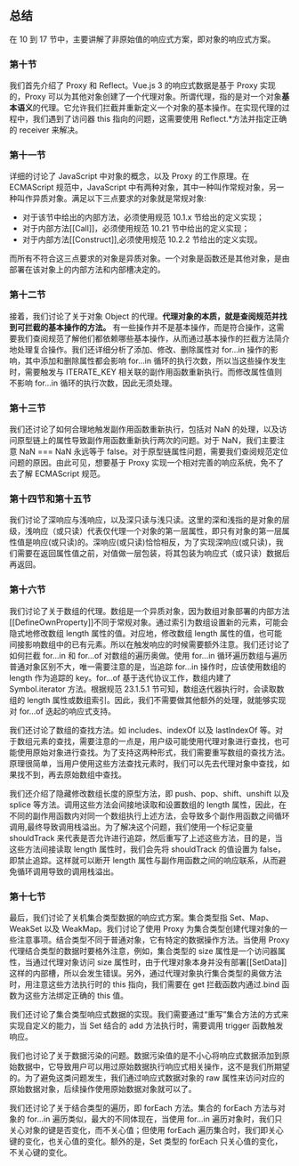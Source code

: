 ## 总结

在 10 到 17 节中，主要讲解了非原始值的响应式方案，即对象的响应式方案。

### 第十节

我们首先介绍了 Proxy 和 Reflect。Vue.js 3 的响应式数据是基于 Proxy 实现的，Proxy 可以为其他对象创建了一个代理对象。所谓代理，指的是对一个对象**基本语义**的代理。它允许我们拦截并重新定义一个对象的基本操作。在实现代理的过程中，我们遇到了访问器 this 指向的问题，这需要使用 Reflect.\*方法并指定正确的 receiver 来解决。

### 第十一节

详细的讨论了 JavaScript 中对象的概念，以及 Proxy 的工作原理。在 ECMAScript 规范中，JavaScript 中有两种对象，其中一种叫作常规对象，另一种叫作异质对象。满足以下三点要求的对象就是常规对象:

- 对于该节中给出的内部方法，必须使用规范 10.1.x 节给出的定义实现；
- 对于内部方法[[Call]]，必须使用规范 10.21 节中给出的定义实现；
- 对于内部方法[[Construct]],必须使用规范 10.2.2 节给出的定义实现。

而所有不符合这三点要求的对象是异质对象。一个对象是函数还是其他对象，是由部署在该对象上的内部方法和内部槽决定的。

### 第十二节

接着，我们讨论了关于对象 Object 的代理。**代理对象的本质，就是查阅规范并找到可拦截的基本操作的方法。** 有一些操作并不是基本操作，而是符合操作，这需要我们查阅规范了解他们都依赖哪些基本操作，从而通过基本操作的拦截方法简介地处理复合操作。我们还详细分析了添加、修改、删除属性对 for...in 操作的影响，其中添加和删除属性都会影响 for...in 循环的执行次数，所以当这些操作发生时，需要触发与 ITERATE_KEY 相关联的副作用函数重新执行。而修改属性值则不影响 for...in 循环的执行次数，因此无须处理。

### 第十三节

我们还讨论了如何合理地触发副作用函数重新执行，包括对 NaN 的处理，以及访问原型链上的属性导致副作用函数重新执行两次的问题。对于 NaN，我们主要注意 NaN === NaN 永远等于 false。对于原型链属性问题，需要我们查阅规范定位问题的原因。由此可见，想要基于 Proxy 实现一个相对完善的响应系统，免不了去了解 ECMAScript 规范。

### 第十四节和第十五节

我们讨论了深响应与浅响应，以及深只读与浅只读。这里的深和浅指的是对象的层级，浅响应（或只读）代表仅代理一个对象的第一层属性，即只有对象的第一层属性值是响应(或只读)的。深响应(或只读)恰恰相反，为了实现深响应(或只读)，我们需要在返回属性值之前，对值做一层包装，将其包装为响应式（或只读）数据后再返回。

### 第十六节

我们讨论了关于数组的代理。数组是一个异质对象，因为数组对象部署的内部方法[[DefineOwnProperty]]不同于常规对象。通过索引为数组设置新的元素，可能会隐式地修改数组 length 属性的值。对应地，修改数组 length 属性的值，也可能间接影响数组中的已有元素。所以在触发响应的时候需要额外注意。我们还讨论了如何拦截 for...in 和 for...of 对数组的遍历奥做。使用 for...in 循环遍历数组与遍历普通对象区别不大，唯一需要注意的是，当追踪 for...in 操作时，应该使用数组的 length 作为追踪的 key。for...of 基于迭代协议工作，数组内建了 Symbol.iterator 方法。根据规范 23.1.5.1 节可知，数组迭代器执行时，会读取数组的 length 属性或数组索引。因此，我们不需要做其他额外的处理，就能够实现对 for...of 迭起的响应式支持。

我们还讨论了数组的查找方法。如 includes、indexOf 以及 lastIndexOf 等。对于数组元素的查找，需要注意的一点是，用户级可能使用代理对象进行查找，也可能使用原始对象进行查找。为了支持这两种形式，我们需要重写数组的查找方法。原理很简单，当用户使用这些方法查找元素时，我们可以先去代理对象中查找，如果找不到，再去原始数组中查找。

我们还介绍了隐藏修改数组长度的原型方法，即 push、pop、shift、unshift 以及 splice 等方法。调用这些方法会间接地读取和设置数组的 length 属性，因此，在不同的副作用函数内对同一个数组执行上述方法，会导致多个副作用函数之间循环调用,最终导致调用栈溢出。为了解决这个问题，我们使用一个标记变量 shouldTrack 来代表是否允许进行追踪，然后重写了上述这些方法，目的是，当这些方法间接读取 length 属性时，我们会先将 shouldTrack 的值设置为 false，即禁止追踪。这样就可以断开 length 属性与副作用函数之间的响应联系，从而避免循环调用导致的调用栈溢出。

### 第十七节

最后，我们讨论了关机集合类型数据的响应式方案。集合类型指 Set、Map、WeakSet 以及 WeakMap。我们讨论了使用 Proxy 为集合类型创建代理对象的一些注意事项。结合类型不同于普通对象，它有特定的数据操作方法。当使用 Proxy 代理结合类型的数据时要格外注意，例如，集合类型的 size 属性是一个访问器属性，当通过代理对象访问 size 属性时，由于代理对象本身并没有部署[[SetData]]这样的内部槽，所以会发生错误。另外，通过代理对象执行集合类型的奥做方法时，用注意这些方法执行时的 this 指向，我们需要在 get 拦截函数内通过.bind 函数为这些方法绑定正确的 this 值。

我们还讨论了集合类型响应式数据的实现。我们需要通过“重写”集合方法的方式来实现自定义的能力，当 Set 结合的 add 方法执行时，需要调用 trigger 函数触发响应。

我们也讨论了关于数据污染的问题。数据污染值的是不小心将响应式数据添加到原始数据中，它导致用户可以用过原始数据执行响应式相关操作，这不是我们所期望的。为了避免这类问题发生，我们通过响应式数据对象的 raw 属性来访问对应的原始数据对象，后续操作使用原始数据对象就可以了。

我们还讨论了关于结合类型的遍历，即 forEach 方法。集合的 forEach 方法与对象的 for...in 遍历类似，最大的不同体现在，当使用 for...in 遍历对象时，我们只关心对象的键是否变化，而不关心值；但使用 forEach 遍历集合时，我们即关心键的变化，也关心值的变化。额外的是，Set 类型的 forEach 只关心值的变化，不关心键的变化。
